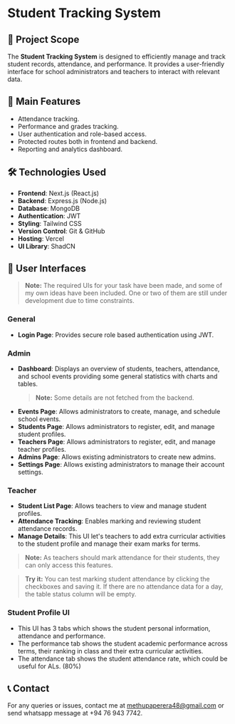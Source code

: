 # Student Tracking System

## 📌 Project Scope

The **Student Tracking System** is designed to efficiently manage and track student records, attendance, and performance. It provides a user-friendly interface for school administrators and teachers to interact with relevant data.

## 🚀 Main Features

-   Attendance tracking.
-   Performance and grades tracking.
-   User authentication and role-based access.
-   Protected routes both in frontend and backend.
-   Reporting and analytics dashboard.

## 🛠️ Technologies Used

-   **Frontend**: Next.js (React.js)
-   **Backend**: Express.js (Node.js)
-   **Database**: MongoDB
-   **Authentication**: JWT
-   **Styling**: Tailwind CSS
-   **Version Control**: Git & GitHub
-   **Hosting**: Vercel
-   **UI Library**: ShadCN

## 🎨 User Interfaces

> **Note:** The required UIs for your task have been made, and some of my own ideas have been included. One or two of them are still under development due to time constraints.

### General

-   **Login Page**: Provides secure role based authentication using JWT.

### Admin

-   **Dashboard**: Displays an overview of students, teachers, attendance, and school events providing some general statistics with charts and tables.
    > **Note:** Some details are not fetched from the backend.
-   **Events Page**: Allows administrators to create, manage, and schedule school events.
-   **Students Page**: Allows administrators to register, edit, and manage student profiles.
-   **Teachers Page**: Allows administrators to register, edit, and manage teacher profiles.
-   **Admins Page**: Allows existing administrators to create new admins.
-   **Settings Page**: Allows existing administrators to manage their account settings.

### Teacher

-   **Student List Page**: Allows teachers to view and manage student profiles.
-   **Attendance Tracking**: Enables marking and reviewing student attendance records.
-   **Manage Details**: This UI let's teachers to add extra curricular activities to the student profile and manage their exam marks for terms.

> **Note:** As teachers should mark attendance for their students, they can only access this features.

> **Try it:** You can test marking student attendance by clicking the checkboxes and saving it. If there are no attendance data for a day, the table status column will be empty.

### Student Profile UI

-   This UI has 3 tabs which shows the student personal information, attendance and performance.
-   The performance tab shows the student academic performance across terms, their ranking in class and their extra curricular activities.
-   The attendance tab shows the student attendance rate, which could be useful for ALs. (80%)

## 📞 Contact

For any queries or issues, contact me at methupaperera48@gmail.com or send whatsapp message at +94 76 943 7742.
